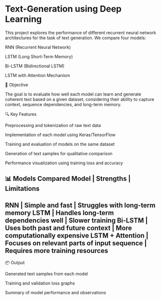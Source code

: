 # Text-Generation using Deep Learning
This project explores the performance of different recurrent neural network architectures for the task of text generation. We compare four models: 

RNN (Recurrent Neural Network)

LSTM (Long Short-Term Memory) 

Bi-LSTM (Bidirectional LSTM)

LSTM with Attention Mechanism

📌 Objective

The goal is to evaluate how well each model can learn and generate coherent text based on a given dataset, considering their ability to capture context, sequence dependencies, and long-term memory.

🔍 Key Features

Preprocessing and tokenization of raw text data

Implementation of each model using Keras/TensorFlow

Training and evaluation of models on the same dataset

Generation of text samples for qualitative comparison

Performance visualization using training loss and accuracy

📊 Models Compared
Model	                  | Strengths                                          |	Limitations
---------------------------------------------------------------------------------------------------------------
RNN	                    | Simple and fast                                    | Struggles with long-term memory
LSTM	                  | Handles long-term dependencies well	               | Slower training
Bi-LSTM	                | Uses both past and future context	                 | More computationally expensive
LSTM + Attention	      | Focuses on relevant parts of input sequence	       | Requires more training resources
---------------------------------------------------------------------------------------------------------------


📦 Output

Generated text samples from each model

Training and validation loss graphs

Summary of model performance and observations


